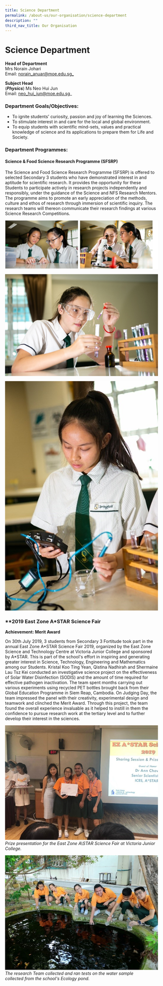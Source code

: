 ```yaml
---
title: Science Department
permalink: /about-us/our-organisation/science-department
description: ""
third_nav_title: Our Organisation
---
```

# **Science Department**

**Head of Department**  
Mrs Norain Johari    
Email: [norain_anuar@moe.edu.sg_](mailto:norain_anuar@moe.edu.sg)

**Subject Head**    
(**_Physics_**) Ms Neo Hui Jun    
Email: [neo_hui_jun@moe.edu.sg](mailto:neo_hui_jun@moe.edu.sg)_

  

### Department Goals/Objectives:

*   To ignite students' curiosity, passion and joy of learning the Sciences.
*   To stimulate interest in and care for the local and global environment.
*   To equip students with scientific mind-sets, values and practical knowledge of science and its applications to prepare them for Life and Society.  

### Department Programmes:

#### Science & Food Science Research Programme (SFSRP)

The Science and Food Science Research Programme (SFSRP) is offered to selected Secondary 3 students who have demonstrated interest in and aptitude for scientific research. It provides the opportunity for these Students to participate actively in research projects independently and responsibly, under the guidance of the Science and NFS Research Mentors. The programme aims to promote an early appreciation of the methods, culture and ethos of research through immersion of scientific inquiry. The research teams will thereon communicate their research findings at various Science Research Competitions.

![](/images/Sci-1.jpg)

![](/images/12345.jpg)

![](/images/45678.jpg)

### **2019 East Zone A\*STAR Science Fair  

**Achievement: Merit Award**

On 30th July 2019, 3 students from Secondary 3 Fortitude took part in the annual East Zone A\*STAR Science Fair 2019, organized by the East Zone Science and Technology Centre at Victoria Junior College and sponsored by A\*STAR. This is part of the school's effort in inspiring and generating greater interest in Science, Technology, Engineering and Mathematics among our Students. Kristal Koo Ting Yean, Qistina Nadhirah and Shermaine Lau Tsz Kei conducted an investigative science project on the effectiveness of Solar Water Disinfection (SODIS) and the amount of time required for effective pathogen inactivation. The team spent months carrying out various experiments using recycled PET bottles brought back from their Global Education Programme in Siem Reap, Cambodia. On Judging Day, the team impressed the panel with their creativity, experimental design and teamwork and clinched the Merit Award. Through this project, the team found the overall experience invaluable as it helped to instill in them the confidence to pursue research work at the tertiary level and to further develop their interest in the sciences.

![](/images/sci-3.jpg)
*Prize presentation for the East Zone A\STAR Science Fair at Victoria Junior College.*

![](/images/sci-2.jpg)
*The research Team collected and ran tests on the water sample collected from the school's Ecology pond.*